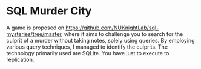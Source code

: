 # SQL Murder City
A game is proposed on https://github.com/NUKnightLab/sql-mysteries/tree/master, where it aims to challenge you to search for the culprit of a murder without taking notes, solely using queries. By employing various query techniques, I managed to identify the culprits. The technology primarily used are SQLite. You have just to execute to replication.
